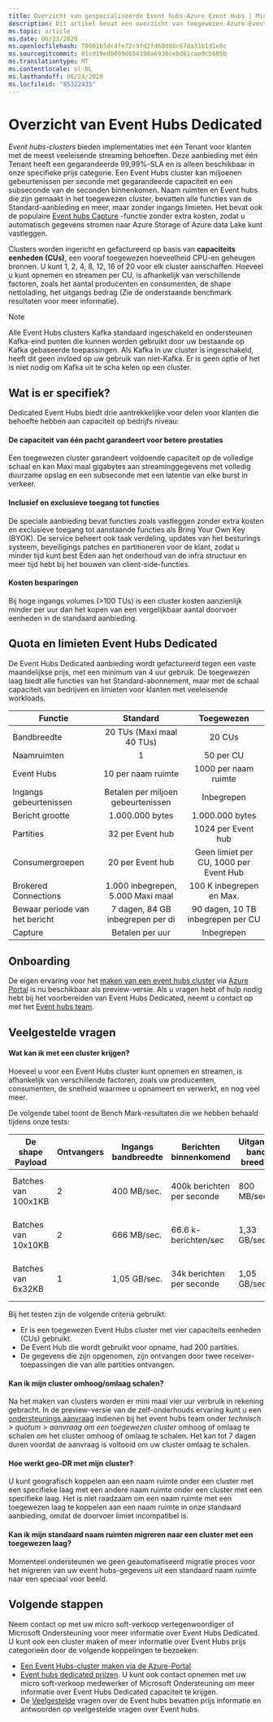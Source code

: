 ```yaml
---
title: Overzicht van gespecialiseerde Event hubs-Azure Event Hubs | Microsoft Docs
description: Dit artikel bevat een overzicht van toegewezen Azure-Event Hubs, dat implementaties met één Tenant van Event hubs biedt.
ms.topic: article
ms.date: 06/23/2020
ms.openlocfilehash: 70061b5dc4fe72c9fd2fd60dd8c67da31b1d1e6c
ms.sourcegitcommit: 01cd19edb099d654198a6930cebd61cae9cb685b
ms.translationtype: MT
ms.contentlocale: nl-NL
ms.lasthandoff: 06/24/2020
ms.locfileid: "85322435"
---
```

# <a name="overview-of-event-hubs-dedicated"></a>Overzicht van Event Hubs Dedicated

*Event hubs-clusters* bieden implementaties met één Tenant voor klanten met de meest veeleisende streaming behoeften. Deze aanbieding met één Tenant heeft een gegarandeerde 99,99%-SLA en is alleen beschikbaar in onze specifieke prijs categorie. Een Event Hubs cluster kan miljoenen gebeurtenissen per seconde met gegarandeerde capaciteit en een subseconde van de seconden binnenkomen. Naam ruimten en Event hubs die zijn gemaakt in het toegewezen cluster, bevatten alle functies van de Standard-aanbieding en meer, maar zonder ingangs limieten. Het bevat ook de populaire [Event hubs Capture](event-hubs-capture-overview.md) -functie zonder extra kosten, zodat u automatisch gegevens stromen naar Azure Storage of Azure data Lake kunt vastleggen. 

Clusters worden ingericht en gefactureerd op basis van **capaciteits eenheden (CUs)**, een vooraf toegewezen hoeveelheid CPU-en geheugen bronnen. U kunt 1, 2, 4, 8, 12, 16 of 20 voor elk cluster aanschaffen. Hoeveel u kunt opnemen en streamen per CU, is afhankelijk van verschillende factoren, zoals het aantal producenten en consumenten, de shape nettolading, het uitgangs bedrag (Zie de onderstaande benchmark resultaten voor meer informatie). 

> [!NOTE]
> Alle Event Hubs clusters Kafka standaard ingeschakeld en ondersteunen Kafka-eind punten die kunnen worden gebruikt door uw bestaande op Kafka gebaseerde toepassingen. Als Kafka in uw cluster is ingeschakeld, heeft dit geen invloed op uw gebruik van niet-Kafka. Er is geen optie of het is niet nodig om Kafka uit te scha kelen op een cluster.

## <a name="why-dedicated"></a>Wat is er specifiek?

Dedicated Event Hubs biedt drie aantrekkelijke voor delen voor klanten die behoefte hebben aan capaciteit op bedrijfs niveau:

#### <a name="single-tenancy-guarantees-capacity-for-better-performance"></a>De capaciteit van één pacht garandeert voor betere prestaties

Een toegewezen cluster garandeert voldoende capaciteit op de volledige schaal en kan Maxi maal gigabytes aan streaminggegevens met volledig duurzame opslag en een subseconde met een latentie van elke burst in verkeer. 

#### <a name="inclusive-and-exclusive-access-to-features"></a>Inclusief en exclusieve toegang tot functies 
De speciale aanbieding bevat functies zoals vastleggen zonder extra kosten en exclusieve toegang tot aanstaande functies als Bring Your Own Key (BYOK). De service beheert ook taak verdeling, updates van het besturings systeem, beveiligings patches en partitioneren voor de klant, zodat u minder tijd kunt best Eden aan het onderhoud van de infra structuur en meer tijd hebt bij het bouwen van client-side-functies.  

#### <a name="cost-savings"></a>Kosten besparingen
Bij hoge ingangs volumes (>100 TUs) is een cluster kosten aanzienlijk minder per uur dan het kopen van een vergelijkbaar aantal doorvoer eenheden in de standaard aanbieding.


## <a name="event-hubs-dedicated-quotas-and-limits"></a>Quota en limieten Event Hubs Dedicated

De Event Hubs Dedicated aanbieding wordt gefactureerd tegen een vaste maandelijkse prijs, met een minimum van 4 uur gebruik. De toegewezen laag biedt alle functies van het Standard-abonnement, maar met de schaal capaciteit van bedrijven en limieten voor klanten met veeleisende workloads. 

| Functie | Standard | Toegewezen |
| --- |:---:|:---:|
| Bandbreedte | 20 TUs (Maxi maal 40 TUs) | 20 CUs |
| Naamruimten |  1 | 50 per CU |
| Event Hubs |  10 per naam ruimte | 1000 per naam ruimte |
| Ingangs gebeurtenissen | Betalen per miljoen gebeurtenissen | Inbegrepen |
| Bericht grootte | 1.000.000 bytes | 1.000.000 bytes |
| Partities | 32 per Event hub | 1024 per Event hub |
| Consumergroepen | 20 per Event hub | Geen limiet per CU, 1000 per Event Hub |
| Brokered Connections | 1.000 inbegrepen, 5.000 Maxi maal | 100 K inbegrepen en Max. |
| Bewaar periode van het bericht | 7 dagen, 84 GB inbegrepen per di | 90 dagen, 10 TB inbegrepen per CU |
| Capture | Betalen per uur | Inbegrepen |

## <a name="how-to-onboard"></a>Onboarding

De eigen ervaring voor het [maken van een event hubs cluster](event-hubs-dedicated-cluster-create-portal.md) via [Azure Portal](https://aka.ms/eventhubsclusterquickstart) is nu beschikbaar als preview-versie. Als u vragen hebt of hulp nodig hebt bij het voorbereiden van Event Hubs Dedicated, neemt u contact op met het [Event hubs team](mailto:askeventhubs@microsoft.com).

## <a name="faqs"></a>Veelgestelde vragen

#### <a name="what-can-i-achieve-with-a-cluster"></a>Wat kan ik met een cluster krijgen?

Hoeveel u voor een Event Hubs cluster kunt opnemen en streamen, is afhankelijk van verschillende factoren, zoals uw producenten, consumenten, de snelheid waarmee u opnameert en verwerkt, en nog veel meer. 

De volgende tabel toont de Bench Mark-resultaten die we hebben behaald tijdens onze tests:

| De shape Payload | Ontvangers | Ingangs bandbreedte| Berichten binnenkomend | Uitgangs band breedte | Uitstaande berichten | Totaal aantal TUs | TUs per CU |
| ------------- | --------- | ---------------- | ------------------ | ----------------- | ------------------- | --------- | ---------- |
| Batches van 100x1KB | 2 | 400 MB/sec. | 400k berichten per seconde | 800 MB/sec. | 800k berichten per seconde | 400 TUs | 100 TUs | 
| Batches van 10x10KB | 2 | 666 MB/sec. | 66.6 k-berichten/sec | 1,33 GB/sec. | 133k berichten per seconde | 666 TUs | 166 TUs |
| Batches van 6x32KB | 1 | 1,05 GB/sec. | 34k berichten per seconde | 1,05 GB/sec. | 34k berichten per seconde | 1000 TUs | 250 TUs |

Bij het testen zijn de volgende criteria gebruikt:

- Er is een toegewezen Event Hubs cluster met vier capaciteits eenheden (CUs) gebruikt. 
- De Event Hub die wordt gebruikt voor opname, had 200 partities. 
- De gegevens die zijn opgenomen, zijn ontvangen door twee receiver-toepassingen die van alle partities ontvangen.

#### <a name="can-i-scale-updown-my-cluster"></a>Kan ik mijn cluster omhoog/omlaag schalen?

Na het maken van clusters worden er mini maal vier uur verbruik in rekening gebracht. In de preview-versie van de zelf-onderhouds ervaring kunt u een [ondersteunings aanvraag](https://ms.portal.azure.com/#create/Microsoft.Support) indienen bij het event hubs team onder *technisch > quotum > aanvraag om een toegewezen cluster* omhoog of omlaag te schalen om het cluster omhoog of omlaag te schalen. Het kan tot 7 dagen duren voordat de aanvraag is voltooid om uw cluster omlaag te schalen. 

#### <a name="how-will-geo-dr-work-with-my-cluster"></a>Hoe werkt geo-DR met mijn cluster?

U kunt geografisch koppelen aan een naam ruimte onder een cluster met een specifieke laag met een andere naam ruimte onder een cluster met een specifieke laag. Het is niet raadzaam om een naam ruimte met een toegewezen laag te koppelen aan een naam ruimte in onze standaard aanbieding, omdat de doorvoer limiet incompatibel is. 

#### <a name="can-i-migrate-my-standard-namespaces-to-belong-to-a-dedicated-tier-cluster"></a>Kan ik mijn standaard naam ruimten migreren naar een cluster met een toegewezen laag?
Momenteel ondersteunen we geen geautomatiseerd migratie proces voor het migreren van uw event hubs-gegevens uit een standaard naam ruimte naar een speciaal voor beeld. 

## <a name="next-steps"></a>Volgende stappen

Neem contact op met uw micro soft-verkoop vertegenwoordiger of Microsoft Ondersteuning voor meer informatie over Event Hubs Dedicated. U kunt ook een cluster maken of meer informatie over Event Hubs prijs categorieën door de volgende koppelingen te bezoeken:

- [Een Event Hubs-cluster maken via de Azure-Portal](https://aka.ms/eventhubsclusterquickstart) 
- [Event hubs dedicated prijzen](https://azure.microsoft.com/pricing/details/event-hubs/). U kunt ook contact opnemen met uw micro soft-verkoop medewerker of Microsoft Ondersteuning om meer informatie over Event Hubs Dedicated capaciteit te krijgen.
- De [Veelgestelde](event-hubs-faq.md) vragen over de Event hubs bevatten prijs informatie en antwoorden op veelgestelde vragen over Event hubs.
